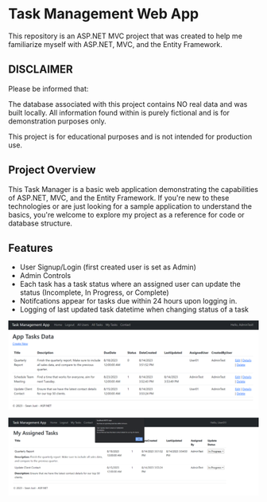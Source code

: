 # Task Management Web App
This repository is an ASP.NET MVC project that was created to help me familiarize myself with ASP.NET, MVC, and the Entity Framework.

## DISCLAIMER
Please be informed that:

The database associated with this project contains NO real data and was built locally. All information found within is purely fictional and is for demonstration purposes only.

This project is for educational purposes and is not intended for production use.

## Project Overview
This Task Manager is a basic web application demonstrating the capabilities of ASP.NET, MVC, and the Entity Framework. If you're new to these technologies or are just looking for a sample application to understand the basics, you're welcome to explore my project as a reference for code or database structure.


## Features
- User Signup/Login (first created user is set as Admin)
- Admin Controls
- Each task has a task status where an assigned user can update the status (Incomplete, In Progress, or Complete)
- Notifcations appear for tasks due within 24 hours upon logging in.
- Logging of last updated task datetime when changing status of a task

![Admin All Tasks View](TaskManagementWebApp/Screenshots/AllTasksExample01.png)

![User My Tasks View](TaskManagementWebApp/Screenshots/MyTasksExample01.png)
